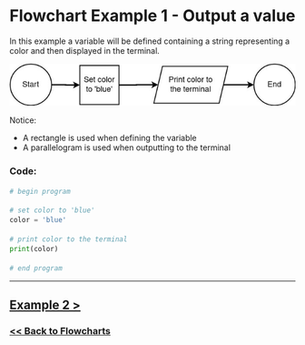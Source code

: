 # Flowchart Example 1 - Output a value

In this example a variable will be defined containing a string representing a color and then displayed in the terminal.

![Flowchart Example 1](flowchart_images/flowchart_example_1.jpg)

Notice:

- A rectangle is used when defining the variable
- A parallelogram is used when outputting to the terminal

### Code:

```python
# begin program

# set color to 'blue'
color = 'blue'

# print color to the terminal
print(color)

# end program
```

---

## [Example 2 >](./flowchart_example_2.md)

### [<< Back to Flowcharts](/docs/flowcharts/)